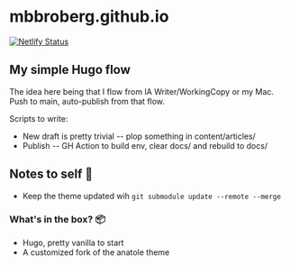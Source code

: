 # mbbroberg.github.io

[![Netlify Status](https://api.netlify.com/api/v1/badges/61fb1a92-2df6-451f-96c6-509f29ca23b5/deploy-status)](https://app.netlify.com/sites/sleepy-meninsky-593e27/deploys)

## My simple Hugo flow 

The idea here being that I flow from IA Writer/WorkingCopy or my Mac. Push to main, auto-publish from that flow.

Scripts to write: 

- New draft is pretty trivial -- plop something in content/articles/
- Publish -- GH Action to build env, clear docs/ and rebuild to docs/

## Notes to self 📝

- Keep the theme updated wih `git submodule update --remote --merge`

### What's in the box? 📦

- Hugo, pretty vanilla to start
- A customized fork of the anatole theme